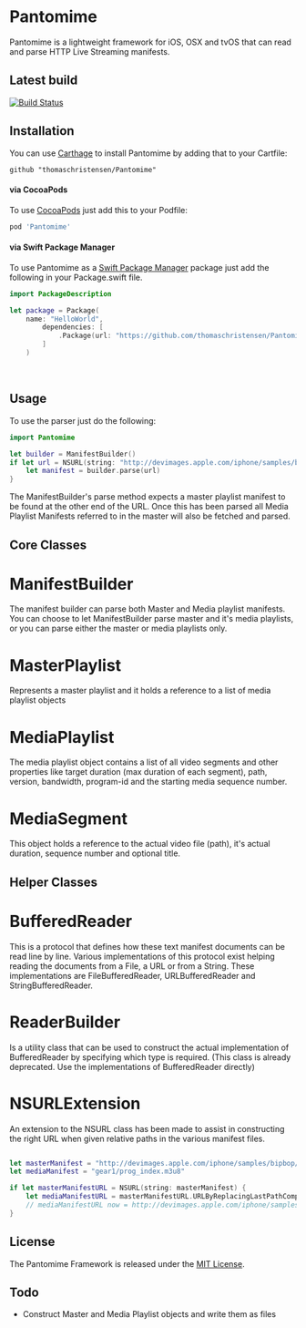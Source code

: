 # Pantomime 

Pantomime is a lightweight framework for iOS, OSX and tvOS that can read and parse HTTP Live Streaming manifests.

## Latest build

[![Build Status](https://travis-ci.org/thomaschristensen/Pantomime.svg?branch=master)](https://travis-ci.org/thomaschristensen/Pantomime)

## Installation

You can use [Carthage](https://github.com/Carthage/Carthage) to install Pantomime by adding that to your Cartfile:

``` 
github "thomaschristensen/Pantomime"
```

#### via CocoaPods

To use [CocoaPods](https://cocoapods.org) just add this to your Podfile:

``` Ruby
pod 'Pantomime'
```

#### via Swift Package Manager

To use Pantomime as a [Swift Package Manager](https://swift.org/package-manager/) package just add the following in your Package.swift file.

``` Swift
import PackageDescription

let package = Package(
    name: "HelloWorld",
        dependencies: [
            .Package(url: "https://github.com/thomaschristensen/Pantomime", majorVersion: 0)
        ]
    )
```

<br/>

## Usage

To use the parser just do the following:

``` Swift
import Pantomime

let builder = ManifestBuilder()
if let url = NSURL(string: "http://devimages.apple.com/iphone/samples/bipbop/bipbopall.m3u8") {
    let manifest = builder.parse(url)
}
```

The ManifestBuilder's parse method expects a master playlist manifest
 to be found at the other end of the URL. Once this has been parsed
 all Media Playlist Manifests referred to in the master will also
 be fetched and parsed. 
 
## Core Classes

# ManifestBuilder
The manifest builder can parse both Master and Media playlist manifests.
You can choose to let ManifestBuilder parse master and it's media
playlists, or you can parse either the master or media playlists only.
  
# MasterPlaylist
Represents a master playlist and it holds a reference to a list of 
media playlist objects

# MediaPlaylist
The media playlist object contains a list of all video segments and
other properties like target duration (max duration of each segment),
path, version, bandwidth, program-id and the starting media sequence 
number.

# MediaSegment
This object holds a reference to the actual video file (path), it's
actual duration, sequence number and optional title.

## Helper Classes

# BufferedReader
This is a protocol that defines how these text manifest documents can
be read line by line. Various implementations of this protocol exist
helping reading the documents from a File, a URL or from a String.
These implementations are FileBufferedReader, URLBufferedReader and 
StringBufferedReader. 

# ReaderBuilder
Is a utility class that can be used to construct the actual 
implementation of BufferedReader by specifying which type is required.
(This class is already deprecated. Use the implementations of 
BufferedReader directly)

# NSURLExtension
An extension to the NSURL class has been made to assist in constructing
the right URL when given relative paths in the various manifest files.

``` Swift

let masterManifest = "http://devimages.apple.com/iphone/samples/bipbop/bipbopall.m3u8"
let mediaManifest = "gear1/prog_index.m3u8"

if let masterManifestURL = NSURL(string: masterManifest) {
    let mediaManifestURL = masterManifestURL.URLByReplacingLastPathComponent(mediaManifest)
    // mediaManifestURL now = http://devimages.apple.com/iphone/samples/bipbop/gear1/prog_index.m3u8
}

```


## License

The Pantomime Framework is released under the [MIT License](https://github.com/thomaschristensen/Pantomime/blob/master/LICENSE).  

## Todo

* Construct Master and Media Playlist objects and write them as files